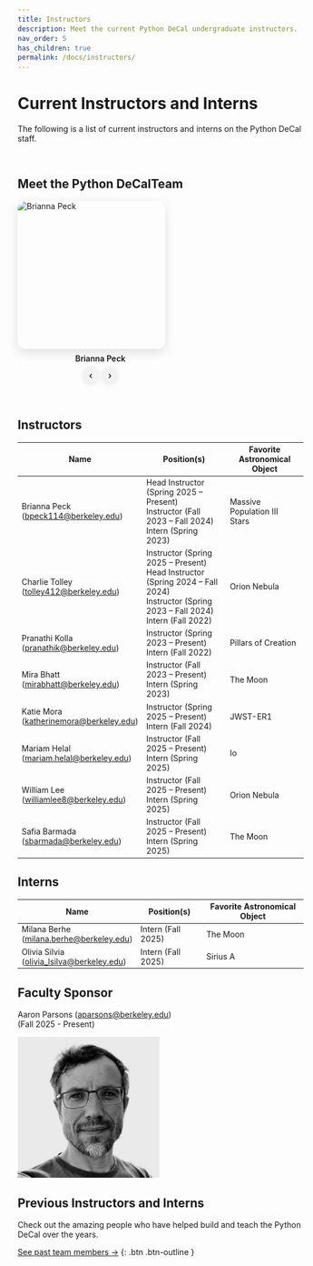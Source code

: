```yaml
---
title: Instructors
description: Meet the current Python DeCal undergraduate instructors.
nav_order: 5
has_children: true
permalink: /docs/instructors/
---
```


# Current Instructors and Interns

The following is a list of current instructors and interns on the Python DeCal staff. 

<div class="photo-rotator-wrap">
  <h2>Meet the Python DeCalTeam</h2>

  <div class="photo-rotator" id="rotator-team" data-interval="3500" aria-live="polite">
    <!-- Headshots (all instructors + interns) -->
    <img src="/assets/images/staff-photos/brianna.png"  alt="Brianna Peck"  data-name="Brianna Peck"  class="active">
    <img src="/assets/images/staff-photos/milanaphotohi.JPG"  alt="Milana Berhe"  data-name="Milana Berhe">
  </div>

  <!-- Caption updates automatically -->
  <div class="rotator-caption" id="rotator-team-caption">Brianna Peck</div>

  <div class="rotator-controls">
    <button class="rotator-btn" data-target="rotator-team" data-action="prev" aria-label="Previous photo">‹</button>
    <button class="rotator-btn" data-target="rotator-team" data-action="next" aria-label="Next photo">›</button>
  </div>
</div>

## Instructors

| Name           | Position(s)                                                         | Favorite Astronomical Object |
|----------------|---------------------------------------------------------------------|------------------------------|
| Brianna Peck<br>(bpeck114@berkeley.edu)| Head Instructor (Spring 2025 – Present)<br> Instructor (Fall 2023 – Fall 2024)<br>Intern (Spring 2023) | Massive Population III Stars |
| Charlie Tolley<br>(tolley412@berkeley.edu)| Instructor (Spring 2025 – Present)<br>Head Instructor (Spring 2024 – Fall 2024)<br>Instructor (Spring 2023 – Fall 2024)<br>Intern (Fall 2022)| Orion Nebula |
| Pranathi Kolla<br>(pranathik@berkeley.edu)| Instructor (Spring 2023 – Present)<br>Intern (Fall 2022)| Pillars of Creation |
| Mira Bhatt<br>(mirabhatt@berkeley.edu)| Instructor (Fall 2023 – Present)<br>Intern (Spring 2023)| The Moon |
| Katie Mora<br>(katherinemora@berkeley.edu)| Instructor (Spring 2025 – Present)<br>Intern (Fall 2024)| JWST-ER1 |
| Mariam Helal<br>(mariam.helal@berkeley.edu)| Instructor (Fall 2025 – Present)<br>Intern (Spring 2025)| Io |
| William Lee<br>(williamlee8@berkeley.edu)| Instructor (Fall 2025 – Present)<br>Intern (Spring 2025)| Orion Nebula |
| Safia Barmada<br>(sbarmada@berkeley.edu)| Instructor (Fall 2025 – Present)<br>Intern (Spring 2025)| The Moon |

## Interns

| Name          | Position(s)        | Favorite Astronomical Object |
|---------------|--------------------|------------------------------|
| Milana Berhe<br>(milana.berhe@berkeley.edu)| Intern (Fall 2025)| The Moon |
| Olivia Silvia<br>(olivia_lsilva@berkeley.edu)| Intern (Fall 2025)| Sirius A |

## Faculty Sponsor

Aaron Parsons (aparsons@berkeley.edu)<br>(Fall 2025 - Present)

<img src="/assets/images/aaron_parsons.png" alt="Photo of Aaron Parsons" width="250">

## Previous Instructors and Interns

Check out the amazing people who have helped build and teach the Python DeCal over the years. 

[See past team members →](docs/instructors/previous-instructors.md)
{: .btn .btn-outline }

<style>
.photo-rotator-wrap { display:inline-block; margin:1rem 0 2rem; }
.photo-rotator { position:relative; width:260px; height:260px; overflow:hidden; border-radius:14px; box-shadow:0 6px 20px rgba(0,0,0,.12); }
.photo-rotator img { position:absolute; inset:0; width:100%; height:100%; object-fit:cover; opacity:0; transition:opacity .4s ease; }
.photo-rotator img.active { opacity:1; }
.rotator-caption { margin-top:.5rem; text-align:center; font-weight:600; }
.rotator-controls { display:flex; gap:.5rem; justify-content:center; margin-top:.4rem; }
.rotator-btn { border:0; padding:.3rem .6rem; border-radius:999px; box-shadow:0 2px 8px rgba(0,0,0,.1); cursor:pointer; background:#f2f2f2; font-size:1.2rem; line-height:1; }
.rotator-btn:hover { background:#e8e8e8; }
@media (max-width:500px){ .photo-rotator{ width:100%; height:220px; } }
</style>

<script>
(function () {
  function makeRotator(root, captionEl) {
    const imgs = Array.from(root.querySelectorAll('img'));
    if (!imgs.length) return;
    let i = imgs.findIndex(img => img.classList.contains('active'));
    if (i < 0) { i = 0; imgs[0].classList.add('active'); }
    const intervalMs = parseInt(root.getAttribute('data-interval') || '3500', 10);

    function setCaption() {
      if (!captionEl) return;
      const name = imgs[i].getAttribute('data-name') || imgs[i].alt || '';
      captionEl.textContent = name;
    }

    function show(idx) {
      imgs[i].classList.remove('active');
      i = (idx + imgs.length) % imgs.length;
      imgs[i].classList.add('active');
      setCaption();
    }
    function next() { show(i + 1); }
    function prev() { show(i - 1); }

    let timer = setInterval(next, intervalMs);
    function stop() { clearInterval(timer); }
    function start() { timer = setInterval(next, intervalMs); }

    root.addEventListener('mouseenter', stop);
    root.addEventListener('mouseleave', start);

    // basic keyboard support
    root.tabIndex = 0;
    root.addEventListener('keydown', (e) => {
      if (e.key === 'ArrowRight') next();
      if (e.key === 'ArrowLeft')  prev();
    });

    setCaption();
    return { next, prev };
  }

  const rotators = {};
  document.querySelectorAll('.photo-rotator').forEach(r => {
    const caption = document.getElementById(r.id + '-caption');
    rotators[r.id] = makeRotator(r, caption);
  });

  document.querySelectorAll('.rotator-btn').forEach(btn => {
    const tgt = btn.getAttribute('data-target');
    const action = btn.getAttribute('data-action');
    btn.addEventListener('click', () => {
      const r = rotators[tgt];
      if (!r) return;
      if (action === 'next') r.next();
      if (action === 'prev') r.prev();
    });
  });
})();
</script>
